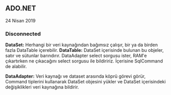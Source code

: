 ## ADO.NET

24 Nisan 2019

### Disconnected

**DataSet:** Herhangi bir veri kaynağından bağımsız çalışır, bir ya da birden fazla DataTable içerebilir.
**DataTable:** DataSet içerisinde bulunan bu objeler, satır ve sütunlar barındırır.
DataAdapter select sorgusu ister, RAM'e çıkartırken ne çıkacağını select sorgusu ile bildiririz. İçerisine SqlCommand de alabilir.

**DataAdapter:** Veri kaynağı ve dataset arasında köprü görevi görür, Command tiplerini kullanarak DataSet objesini yükler ve DataSet içerisindeki değişiklikleri veri kaynağına bildirir.
